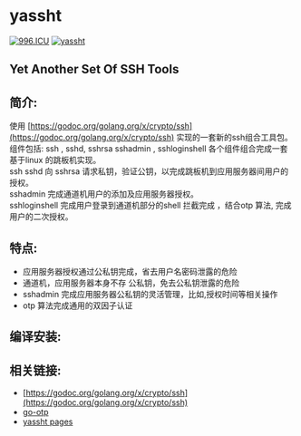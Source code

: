 # yassht

[![996.ICU](https://img.shields.io/badge/link-996.icu-red.svg)](https://996.icu)
[![yassht](https://godoc.org/github.com/v1xingyue/yassht?status.svg)](http://godoc.org/github.com/v1xingyue/yassht)

Yet Another Set Of SSH Tools 
---

## 简介:
使用 [https://godoc.org/golang.org/x/crypto/ssh](https://godoc.org/golang.org/x/crypto/ssh) 实现的一套新的ssh组合工具包。  
组件包括: ssh , sshd, sshrsa sshadmin , sshloginshell  各个组件组合完成一套基于linux 的跳板机实现。  
ssh sshd 向 sshrsa 请求私钥，验证公钥，以完成跳板机到应用服务器间用户的授权。  
sshadmin 完成通道机用户的添加及应用服务器授权。  
sshloginshell 完成用户登录到通道机部分的shell 拦截完成 ，结合otp 算法, 完成用户的二次授权。  

## 特点:

* 应用服务器授权通过公私钥完成，省去用户名密码泄露的危险
* 通道机，应用服务器本身不存 公私钥，免去公私钥泄露的危险
* sshadmin 完成应用服务器公私钥的灵活管理，比如,授权时间等相关操作
* otp 算法完成通用的双因子认证

## 编译安装:


## 相关链接:
* [https://godoc.org/golang.org/x/crypto/ssh](https://godoc.org/golang.org/x/crypto/ssh) 
* [go-otp](http://godoc.org/github.com/hgfischer/go-otp)
* [yassht pages](https://v1xingyue.github.io/yassht/)
